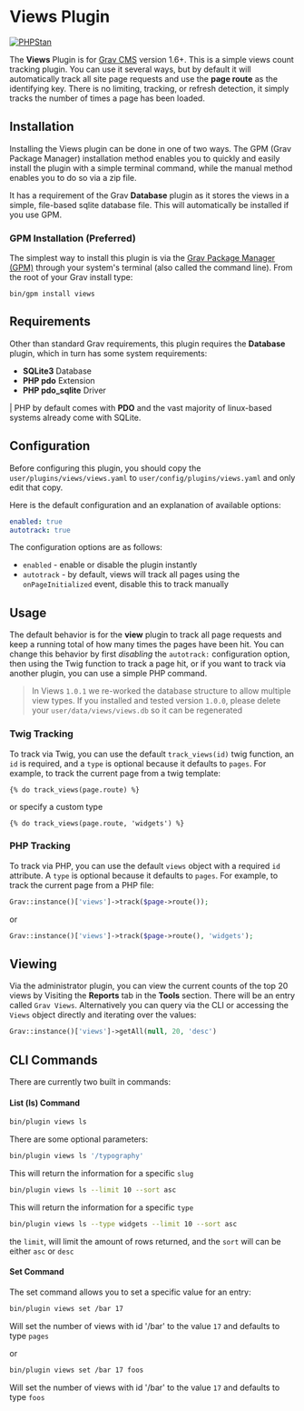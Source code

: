 # Views Plugin

[![PHPStan](https://img.shields.io/badge/PHPStan-enabled-brightgreen.svg?style=flat)](https://github.com/phpstan/phpstan)

The **Views** Plugin is for [Grav CMS](http://github.com/getgrav/grav) version 1.6+. This is a simple views count tracking plugin.  You can use it several ways, but by default it will automatically track all site page requests and use the **page route** as the identifying key.  There is no limiting, tracking, or refresh detection, it simply tracks the number of times a page has been loaded.

## Installation

Installing the Views plugin can be done in one of two ways. The GPM (Grav Package Manager) installation method enables you to quickly and easily install the plugin with a simple terminal command, while the manual method enables you to do so via a zip file.

It has a requirement of the Grav **Database** plugin as it stores the views in a simple, file-based sqlite database file.  This will automatically be installed if you use GPM.

### GPM Installation (Preferred)

The simplest way to install this plugin is via the [Grav Package Manager (GPM)](http://learn.getgrav.org/advanced/grav-gpm) through your system's terminal (also called the command line).  From the root of your Grav install type:

    bin/gpm install views

## Requirements

Other than standard Grav requirements, this plugin requires the **Database** plugin, which in turn has some system requirements:

* **SQLite3** Database
* **PHP pdo** Extension
* **PHP pdo_sqlite** Driver

| PHP by default comes with **PDO** and the vast majority of linux-based systems already come with SQLite.  

## Configuration

Before configuring this plugin, you should copy the `user/plugins/views/views.yaml` to `user/config/plugins/views.yaml` and only edit that copy.

Here is the default configuration and an explanation of available options:

```yaml
enabled: true
autotrack: true    
```

The configuration options are as follows:

* `enabled` - enable or disable the plugin instantly
* `autotrack` - by default, views will track all pages using the `onPageInitialized` event, disable this to track manually

## Usage

The default behavior is for the **view** plugin to track all page requests and keep a running total of how many times the pages have been hit.  You can change this behavior by first _disabling_ the `autotrack:` configuration option, then using the Twig function to track a page hit, or if you want to track via another plugin, you can use a simple PHP command.

> In Views `1.0.1` we re-worked the database structure to allow multiple view types. If you installed and tested version `1.0.0`, please delete your `user/data/views/views.db` so it can be regenerated

### Twig Tracking

To track via Twig, you can use the default `track_views(id)` twig function, an `id` is required, and a `type` is optional because it defaults to `pages`.  For example, to track the current page from a twig template:

```twig
{% do track_views(page.route) %}
```

or specify a custom type

```twig
{% do track_views(page.route, 'widgets') %}
```

### PHP Tracking

To track via PHP, you can use the default `views` object with a required `id` attribute. A `type` is optional because it defaults to `pages`.  For example, to track the current page from a PHP file:

```php
Grav::instance()['views']->track($page->route());
```

or

```php
Grav::instance()['views']->track($page->route(), 'widgets');
```

## Viewing

Via the administrator plugin, you can view the current counts of the top 20 views by Visiting the **Reports** tab in the **Tools** section.  There will be an entry called `Grav Views`.  Alternatively you can query via the CLI or accessing the `Views` object directly and iterating over the values:

```php
Grav::instance()['views']->getAll(null, 20, 'desc')
```

## CLI Commands

There are currently two built in commands:

#### List (ls) Command

```bash
bin/plugin views ls
```

There are some optional parameters: 

```bash
bin/plugin views ls '/typography'
```

This will return the information for a specific `slug`

```bash
bin/plugin views ls --limit 10 --sort asc
```

This will return the information for a specific `type`

```bash
bin/plugin views ls --type widgets --limit 10 --sort asc
```

the `limit`, will limit the amount of rows returned, and the `sort` will can be either `asc` or `desc`

#### Set Command

The set command allows you to set a specific value for an entry:

```bash
bin/plugin views set /bar 17
```

Will set the number of views with id '/bar' to the value `17` and defaults to type `pages`

or 

```bash
bin/plugin views set /bar 17 foos
```

Will set the number of views with id '/bar' to the value `17` and defaults to type `foos`







